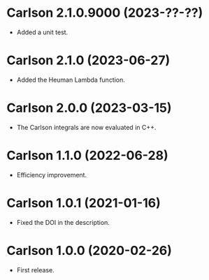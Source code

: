 # Carlson 2.1.0.9000 (2023-??-??)

* Added a unit test.


# Carlson 2.1.0 (2023-06-27)

* Added the Heuman Lambda function.


# Carlson 2.0.0 (2023-03-15)

* The Carlson integrals are now evaluated in C++.


# Carlson 1.1.0 (2022-06-28)

* Efficiency improvement.


# Carlson 1.0.1 (2021-01-16)

* Fixed the DOI in the description.


# Carlson 1.0.0 (2020-02-26)

* First release.
